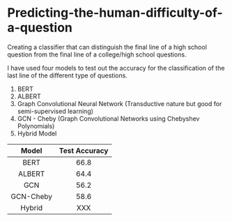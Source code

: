 # Predicting-the-human-difficulty-of-a-question
Creating a classifier that can distinguish the final line of a high school question from the final line of a college/high school questions.

I have used four models to test out the accuracy for the classification of the last line of the different type of questions.
1. BERT
2. ALBERT
3. Graph Convolutional Neural Network (Transductive nature but good for semi-supervised learning)
4. GCN - Cheby (Graph Convolutional Networks using Chebyshev Polynomials)
5. Hybrid Model


| Model | Test Accuracy |
| :---:|     :---:      |
|BERT| 66.8|
|ALBERT|64.4|
|GCN|56.2|
|GCN-Cheby|58.6|
|Hybrid|XXX|
